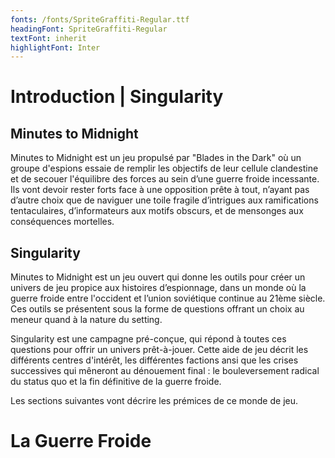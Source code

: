 ```yaml
---
fonts: /fonts/SpriteGraffiti-Regular.ttf
headingFont: SpriteGraffiti-Regular
textFont: inherit
highlightFont: Inter
---
```


<style>
  article h1,article h2,article h3,article h4,article h5{
    font-weight: normal !important;
  }


</style>

# Introduction | Singularity

## Minutes to Midnight

Minutes to Midnight est un jeu propulsé par "Blades in the Dark" où un groupe d'espions essaie de remplir les objectifs de leur cellule clandestine et de secouer l'équilibre des forces au sein d’une guerre froide incessante. Ils vont devoir rester forts face à une opposition prête à tout, n’ayant pas d’autre choix que de naviguer une toile fragile d’intrigues aux ramifications tentaculaires, d’informateurs aux motifs obscurs, et de mensonges aux conséquences mortelles.

## Singularity

Minutes to Midnight est un jeu ouvert qui donne les outils pour créer un univers de jeu propice aux histoires d’espionnage, dans un monde où la guerre froide entre l'occident et l’union soviétique continue au 21ème siècle. Ces outils se présentent sous la forme de questions offrant un choix au meneur quand à la nature du setting.

Singularity est une campagne pré-conçue, qui répond à toutes ces questions pour offrir un univers prêt-à-jouer. Cette aide de jeu décrit les différents centres d'intérêt, les différentes factions ansi que les crises successives qui mêneront au dénouement final : le bouleversement radical du status quo et la fin définitive de la guerre froide.

Les sections suivantes vont décrire les prémices de ce monde de jeu.

# La Guerre Froide
